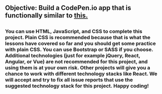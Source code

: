 <h2>Objective: Build a CodePen.io app that is functionally similar to <a href="https://codepen.io/freeCodeCamp/full/VPaoNP" target="_blank">this.</a><h2>


<h3>You can use HTML, JavaScript, and CSS to complete this project. Plain CSS is recommended because that is what the lessons have covered so far and you should get some practice with plain CSS. You can use Bootstrap or SASS if you choose. Additional technologies (just for example jQuery, React, Angular, or Vue) are not recommended for this project, and using them is at your own risk. Other projects will give you a chance to work with different technology stacks like React. We will accept and try to fix all issue reports that use the suggested technology stack for this project. Happy coding!</h3>